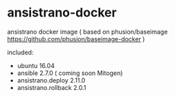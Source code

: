 # ansistrano-docker
ansistrano docker image ( based on phusion/baseimage https://github.com/phusion/baseimage-docker )

included:
 * ubuntu 16.04
 * ansible 2.7.0 ( coming soon Mitogen)
 * ansistrano.deploy 2.11.0
 * ansistrano.rollback 2.0.1
